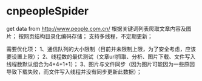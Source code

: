 # cnpeopleSpider
get data from http://www.people.com.cn/
根据关键词列表爬取文章内容及图片；
按网页结构目录化编码存储；
支持多线程，不定期更新；

需要优化项：
1、通信队列的大小限制（目前并未限制上限，为了安全考虑，应该要设置上限）；
2、线程数的最优测试（文章url抓取、分析、图片下载、文件写入线程数默认组合为4+4+1+1）；
3、图片与文件同步（因为图片可能因为一些原因导致下载失败，而文件写入线程并没有同步更新此数据）；
